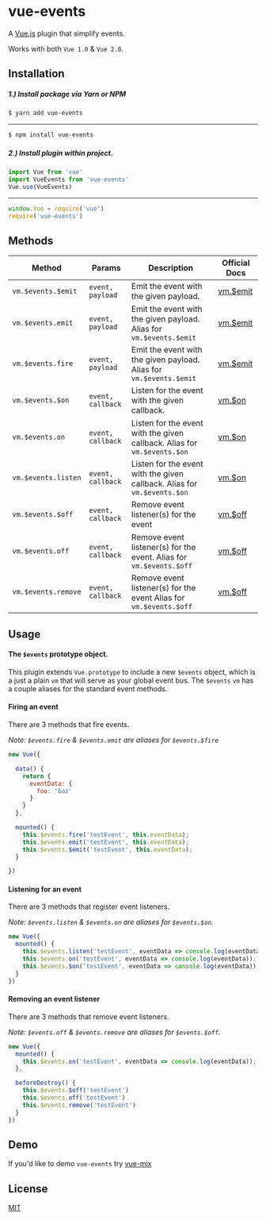 # vue-events

A [Vue.js](http://vuejs.org) plugin that simplify events.

Works with both `Vue 1.0` & `Vue 2.0`.


## Installation
##### 1.) Install package via Yarn or NPM
```bash
$ yarn add vue-events
```
---
```bash
$ npm install vue-events
```
##### 2.) Install plugin within project.
```javascript
import Vue from 'vue'
import VueEvents from 'vue-events'
Vue.use(VueEvents)
```
---
```javascript
window.Vue = require('vue')
require('vue-events')
```

## Methods
Method              | Params            | Description                                                              | Official Docs
------------------- | ----------------- | ------------------------------------------------------------------------ | ---------------------------------------------
`vm.$events.$emit`  | `event, payload`  | Emit the event with the given payload.                                   | [vm.$emit](https://vuejs.org/v2/api/#vm-emit)
`vm.$events.emit`   | `event, payload`  | Emit the event with the given payload. Alias for `vm.$events.$emit`      | [vm.$emit](https://vuejs.org/v2/api/#vm-emit)
`vm.$events.fire`   | `event, payload`  | Emit the event with the given payload. Alias for `vm.$events.$emit`      | [vm.$emit](https://vuejs.org/v2/api/#vm-emit)
`vm.$events.$on`    | `event, callback` | Listen for the event with the given callback.                            | [vm.$on](https://vuejs.org/v2/api/#vm-on)
`vm.$events.on`     | `event, callback` | Listen for the event with the given callback. Alias for `vm.$events.$on` | [vm.$on](https://vuejs.org/v2/api/#vm-on)
`vm.$events.listen` | `event, callback` | Listen for the event with the given callback. Alias for `vm.$events.$on` | [vm.$on](https://vuejs.org/v2/api/#vm-on)
`vm.$events.$off`   | `event, callback` | Remove event listener(s) for the event                                   | [vm.$off](https://vuejs.org/v2/api/#vm-off)
`vm.$events.off`    | `event, callback` | Remove event listener(s) for the event. Alias for `vm.$events.$off`      | [vm.$off](https://vuejs.org/v2/api/#vm-off)
`vm.$events.remove` | `event, callback` | Remove event listener(s) for the event Alias for `vm.$events.$off`       | [vm.$off](https://vuejs.org/v2/api/#vm-off)





## Usage
#### The `$events` prototype object.
This plugin extends `Vue.prototype` to include a new `$events` object, which is a just a plain `vm`
that will serve as your global event bus. The `$events` `vm` has a couple aliases for the standard
event methods.


#### Firing an event
There are 3 methods that fire events.

_Note: `$events.fire` & `$events.emit` are aliases for `$events.$fire`_

```javascript
new Vue({

  data() {
    return {
      eventData: {
        foo: 'baz'
      }
    }
  },

  mounted() {
    this.$events.fire('testEvent', this.eventData);
    this.$events.emit('testEvent', this.eventData);
    this.$events.$emit('testEvent', this.eventData);
  }

})
```

#### Listening for an event
There are 3 methods that register event listeners.

_Note: `$events.listen` & `$events.on` are aliases for `$events.$on`._

```javascript
new Vue({
  mounted() {
    this.$events.listen('testEvent', eventData => console.log(eventData));
    this.$events.on('testEvent', eventData => console.log(eventData));
    this.$events.$on('testEvent', eventData => console.log(eventData));
  }
})
```

#### Removing an event listener

There are 3 methods that remove event listeners.


_Note: `$events.off` & `$events.remove` are aliases for `$events.$off`._

```javascript
new Vue({
  mounted() {
    this.$events.on('testEvent', eventData => console.log(eventData));
  },

  beforeDestroy() {
    this.$events.$off('testEvent')
    this.$events.off('testEvent')
    this.$events.remove('testEvent')
  }
})
```


## Demo
If you'd like to demo `vue-events` try [vue-mix](https://github.com/cklmercer/vue-mix)

## License

[MIT](http://opensource.org/licenses/MIT)
